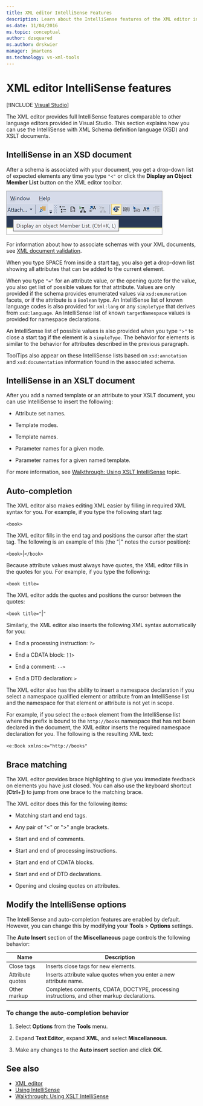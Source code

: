 ```yaml
---
title: XML editor IntelliSense Features
description: Learn about the IntelliSense features of the XML editor in Visual Studio and how you can use them with XML Schema definition language (XSD) and XSLT documents.
ms.date: 11/04/2016
ms.topic: conceptual
author: dzsquared
ms.author: drskwier
manager: jmartens
ms.technology: vs-xml-tools
---
```

# XML editor IntelliSense features

 [!INCLUDE [Visual Studio](~/includes/applies-to-version/vs-windows-only.md)]

The XML editor provides full IntelliSense features comparable to other language editors provided in Visual Studio. This section explains how you can use the IntelliSense with XML Schema definition language (XSD) and XSLT documents.

## IntelliSense in an XSD document

After a schema is associated with your document, you get a drop-down list of expected elements any time you type `"<"` or click the **Display an Object Member List** button on the XML editor toolbar.

![Display object member list button](media/display-object-member-list-xml.png)

For information about how to associate schemas with your XML documents, see [XML document validation](../xml-tools/xml-document-validation.md).

When you type SPACE from inside a start tag, you also get a drop-down list showing all attributes that can be added to the current element.

When you type `"="` for an attribute value, or the opening quote for the value, you also get list of possible values for that attribute. Values are only provided if the schema provides enumerated values via `xsd:enumeration` facets, or if the attribute is a `Boolean` type. An IntelliSense list of known language codes is also provided for `xml:lang` or any `simpleType` that derives from `xsd:language`. An IntelliSense list of known `targetNamespace` values is provided for namespace declarations.

An IntelliSense list of possible values is also provided when you type `">"` to close a start tag if the element is a `simpleType`. The behavior for elements is similar to the behavior for attributes described in the previous paragraph.

ToolTips also appear on these IntelliSense lists based on `xsd:annotation` and `xsd:documentation` information found in the associated schema.

## IntelliSense in an XSLT document

After you add a named template or an attribute to your XSLT document, you can use IntelliSense to insert the following:

- Attribute set names.

- Template modes.

- Template names.

- Parameter names for a given mode.

- Parameter names for a given named template.

For more information, see [Walkthrough: Using XSLT IntelliSense](../xml-tools/walkthrough-using-xslt-intellisense.md) topic.

## Auto-completion

The XML editor also makes editing XML easier by filling in required XML syntax for you. For example, if you type the following start tag:

`<book>`

The XML editor fills in the end tag and positions the cursor after the start tag. The following is an example of this (the "&#124;" notes the cursor position):

`<book>`&#124;`</book>`

Because attribute values must always have quotes, the XML editor fills in the quotes for you. For example, if you type the following:

`<book title=`

The XML editor adds the quotes and positions the cursor between the quotes:

`<book title="`&#124;`"`

Similarly, the XML editor also inserts the following XML syntax automatically for you:

- End a processing instruction:  `?>`

- End a CDATA block: `]]>`

- End a comment: `-->`

- End a DTD declaration: `>`

The XML editor also has the ability to insert a namespace declaration if you select a namespace qualified element or attribute from an IntelliSense list and the namespace for that element or attribute is not yet in scope.

For example, if you select the `e:Book` element from the IntelliSense list where the prefix is bound to the `http://books` namespace that has not been declared in the document, the XML editor inserts the required namespace declaration for you. The following is the resulting XML text:

`<e:Book xmlns:e="http://books"`

## Brace matching

The XML editor provides brace highlighting to give you immediate feedback on elements you have just closed. You can also use the keyboard shortcut (**Ctrl**+**]**) to jump from one brace to the matching brace.

The XML editor does this for the following items:

- Matching start and end tags.

- Any pair of "\<" or ">" angle brackets.

- Start and end of comments.

- Start and end of processing instructions.

- Start and end of CDATA blocks.

- Start and end of DTD declarations.

- Opening and closing quotes on attributes.

## Modify the IntelliSense options

The IntelliSense and auto-completion features are enabled by default. However, you can change this by modifying your **Tools** > **Options** settings.

The **Auto Insert** section of the **Miscellaneous** page controls the following behavior:

|Name|Description|
|-|-----------------|
|Close tags|Inserts close tags for new elements.|
|Attribute quotes|Inserts attribute value quotes when you enter a new attribute name.|
|Other markup|Completes comments, CDATA, DOCTYPE, processing instructions, and other markup declarations.|

### To change the auto-completion behavior

1. Select **Options** from the **Tools** menu.

2. Expand **Text Editor**, expand **XML**, and select **Miscellaneous**.

3. Make any changes to the **Auto insert** section and click **OK**.

## See also

- [XML editor](../xml-tools/xml-editor.md)
- [Using IntelliSense](../ide/using-intellisense.md)
- [Walkthrough: Using XSLT IntelliSense](../xml-tools/walkthrough-using-xslt-intellisense.md)
